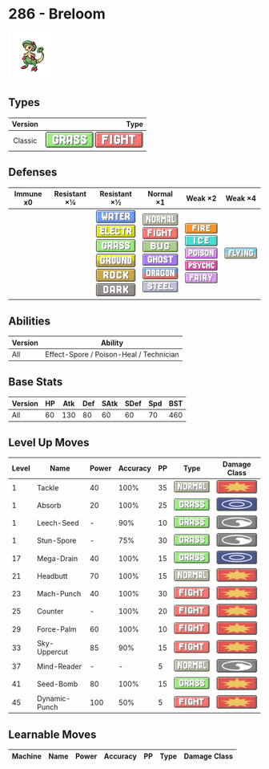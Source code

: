 # 286 - Breloom

![breloom](../img/pokemon/286.png)

## Types

| Version | Type                                                                    |
| :-----: | ----------------------------------------------------------------------: |
| Classic | ![grass](../img/types/grass.png) ![fighting](../img/types/fighting.png) |

## Defenses

| Immune x0 | Resistant ×¼ | Resistant ×½                                                                                                                                                                                                                  | Normal ×1                                                                                                                                                                                                                       | Weak ×2                                                                                                                                                                              | Weak ×4                            |
| --------- | ------------ | ----------------------------------------------------------------------------------------------------------------------------------------------------------------------------------------------------------------------------- | ------------------------------------------------------------------------------------------------------------------------------------------------------------------------------------------------------------------------------- | ------------------------------------------------------------------------------------------------------------------------------------------------------------------------------------ | ---------------------------------- |
|           |              | ![water](../img/types/water.png)<br/>![electric](../img/types/electric.png)<br/>![grass](../img/types/grass.png)<br/>![ground](../img/types/ground.png)<br/>![rock](../img/types/rock.png)<br/>![dark](../img/types/dark.png) | ![normal](../img/types/normal.png)<br/>![fighting](../img/types/fighting.png)<br/>![bug](../img/types/bug.png)<br/>![ghost](../img/types/ghost.png)<br/>![dragon](../img/types/dragon.png)<br/>![steel](../img/types/steel.png) | ![fire](../img/types/fire.png)<br/>![ice](../img/types/ice.png)<br/>![poison](../img/types/poison.png)<br/>![psychic](../img/types/psychic.png)<br/>![fairy](../img/types/fairy.png) | ![flying](../img/types/flying.png) |

## Abilities

| Version | Ability                                 |
| ------- | --------------------------------------- |
| All     | Effect-Spore / Poison-Heal / Technician |

## Base Stats

| Version | HP | Atk | Def | SAtk | SDef | Spd | BST |
| ------- | -- | --- | --- | ---- | ---- | --- | --- |
| All     | 60 | 130 | 80  | 60   | 60   | 70  | 460 |

## Level Up Moves

| Level | Name          | Power | Accuracy | PP | Type                                   | Damage Class                           |
| ----- | ------------- | ----- | -------- | -- | -------------------------------------- | -------------------------------------- |
| 1     | Tackle        | 40    | 100%     | 35 | ![normal](../img/types/normal.png)     | ![physical](../img/types/physical.png) |
| 1     | Absorb        | 20    | 100%     | 25 | ![grass](../img/types/grass.png)       | ![special](../img/types/special.png)   |
| 1     | Leech-Seed    | -     | 90%      | 10 | ![grass](../img/types/grass.png)       | ![status](../img/types/status.png)     |
| 1     | Stun-Spore    | -     | 75%      | 30 | ![grass](../img/types/grass.png)       | ![status](../img/types/status.png)     |
| 17    | Mega-Drain    | 40    | 100%     | 15 | ![grass](../img/types/grass.png)       | ![special](../img/types/special.png)   |
| 21    | Headbutt      | 70    | 100%     | 15 | ![normal](../img/types/normal.png)     | ![physical](../img/types/physical.png) |
| 23    | Mach-Punch    | 40    | 100%     | 30 | ![fighting](../img/types/fighting.png) | ![physical](../img/types/physical.png) |
| 25    | Counter       | -     | 100%     | 20 | ![fighting](../img/types/fighting.png) | ![physical](../img/types/physical.png) |
| 29    | Force-Palm    | 60    | 100%     | 10 | ![fighting](../img/types/fighting.png) | ![physical](../img/types/physical.png) |
| 33    | Sky-Uppercut  | 85    | 90%      | 15 | ![fighting](../img/types/fighting.png) | ![physical](../img/types/physical.png) |
| 37    | Mind-Reader   | -     | -        | 5  | ![normal](../img/types/normal.png)     | ![status](../img/types/status.png)     |
| 41    | Seed-Bomb     | 80    | 100%     | 15 | ![grass](../img/types/grass.png)       | ![physical](../img/types/physical.png) |
| 45    | Dynamic-Punch | 100   | 50%      | 5  | ![fighting](../img/types/fighting.png) | ![physical](../img/types/physical.png) |

## Learnable Moves

| Machine | Name | Power | Accuracy | PP | Type | Damage Class |
| ------- | ---- | ----- | -------- | -- | ---- | ------------ |